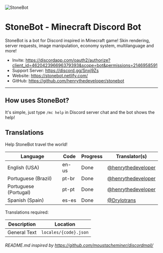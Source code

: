 ![StoneBot](https://cdn.discordapp.com/icons/474991601572118532/2accc075574a37dd21604579d156e73e.png?size=2048)

# StoneBot - Minecraft Discord Bot

StoneBot is a bot for Discord inspired in Minecraft game! Skin rendering, server requests, image manipulation, economy system, multilanguage and more!

- Invite: https://discordapp.com/oauth2/authorize?client_id=462042396696379393&scope=bot&permissions=2146958591
- Support Server: https://discord.gg/Snxj9Zs
- Website: https://stonebot.netlify.com/
- GitHub: https://github.com/henrythedeveloper/stonebot

---

## How uses StoneBot?
It's simple, just type `/mc help` in Discord server chat and the bot shows the help!

## Translations

Help StoneBot travel the world!

Language               | Code      | Progress       | Translator(s)
---------------------- | --------- | -------------- | --------------------------
English (USA)          | en-us     | Done           | [@henrythedeveloper](https://github.com/henrythedeveloper)
Portuguese (Brazil)    | pt-br     | Done           | [@henrythedeveloper](https://github.com/henrythedeveloper)
Portuguese (Portugal)  | pt-pt     | Done           | [@henrythedeveloper](https://github.com/henrythedeveloper)
Spanish (Spain)        | es-es     | Done           | [@Drylotrans](https://github.com/Drylotrans)

Translations required:

Description  | Location
------------ | ----------------------
General Text | `locales/{code}.json`

###### README.md inspired by https://github.com/moustacheminer/discordmail/
